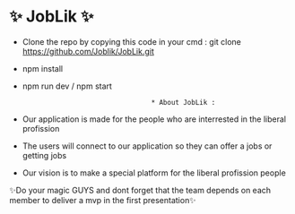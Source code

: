 # ✨ JobLik ✨

- Clone the repo by copying this code in your cmd : git clone https://github.com/Joblik/JobLik.git  
- npm install 
- npm run dev / npm start

                                      * About JobLik : 

- Our application is made for the people who are interrested in the liberal profission 
- The users will connect to our application so they can offer a jobs or getting jobs 
- Our vision is to make a special platform for the liberal profission people 



✨Do your magic GUYS and dont forget that the team depends on each member to deliver a mvp in the first presentation✨
